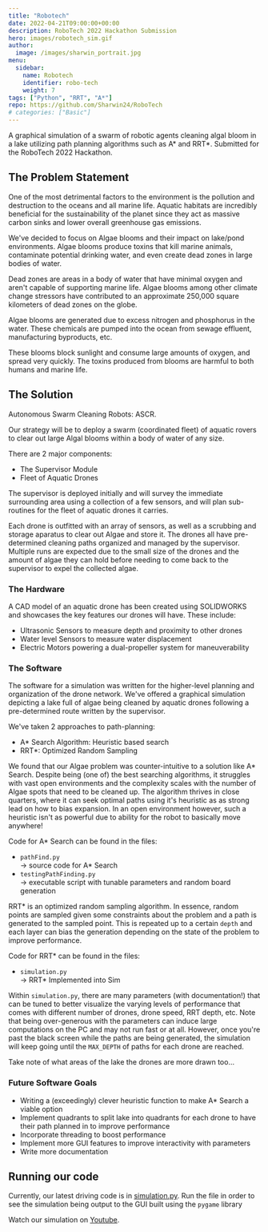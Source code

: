 ```yaml
---
title: "Robotech"
date: 2022-04-21T09:00:00+00:00
description: RoboTech 2022 Hackathon Submission
hero: images/robotech_sim.gif
author:
  image: /images/sharwin_portrait.jpg
menu:
  sidebar:
    name: Robotech
    identifier: robo-tech
    weight: 7
tags: ["Python", "RRT", "A*"]
repo: https://github.com/Sharwin24/RoboTech
# categories: ["Basic"]
---
```


A graphical simulation of a swarm of robotic agents cleaning algal bloom in a lake utilizing path planning algorithms such as A* and RRT*. Submitted for the RoboTech 2022 Hackathon.

## The Problem Statement
One of the most detrimental factors to the environment is the pollution and destruction to the oceans and all marine life. Aquatic habitats are incredibly beneficial for the sustainability of the planet since they act as massive carbon sinks and lower overall greenhouse gas emissions.

We've decided to focus on Algae blooms and their impact on lake/pond environments. Algae blooms produce toxins that kill marine animals, contaminate potential drinking water, and even create dead zones in large bodies of water. 

Dead zones are areas in a body of water that have minimal oxygen and aren't capable of supporting marine life. Algae blooms among other climate change stressors have contributed to an approximate 250,000 square kilometers of dead zones on the globe. 

Algae blooms are generated due to excess nitrogen and phosphorus in the water. These chemicals are pumped into the ocean from sewage effluent, manufacturing byproducts, etc.

These blooms block sunlight and consume large amounts of oxygen, and spread very quickly. The toxins produced from blooms are harmful to both humans and marine life.

## The Solution
Autonomous Swarm Cleaning Robots: ASCR.

Our strategy will be to deploy a swarm (coordinated fleet) of aquatic rovers to clear out large Algal blooms within a body of water of any size.

There are 2 major components: 
<ul>
<li>The Supervisor Module</li>
<li>Fleet of Aquatic Drones</li>
</ul> 
The supervisor is deployed initially and will survey the immediate surrounding area using a collection of a few sensors, and will plan sub-routines for the fleet of aquatic drones it carries.

Each drone is outfitted with an array of sensors, as well as a scrubbing and storage aparatus to clear out Algae and store it. The drones all have pre-determined cleaning paths organized and managed by the supervisor. Multiple runs are expected due to the small size of the drones and the amount of algae they can hold before needing to come back to the supervisor to expel the collected algae.

### The Hardware
A CAD model of an aquatic drone has been created using SOLIDWORKS and showcases the key features our drones will have. These include:
<ul>
<li>Ultrasonic Sensors to measure depth and proximity to other drones</li>
<li>Water level Sensors to measure water displacement</li>
<li>Electric Motors powering a dual-propeller system for maneuverability</li>
</ul>

### The Software
The software for a simulation was written for the higher-level planning and organization of the drone network. We've offered a graphical simulation depicting a lake full of algae being cleaned by aquatic drones following a pre-determined route written by the supervisor.

We've taken 2 approaches to path-planning:
<ul>
<li>A* Search Algorithm: Heuristic based search</li>
<li>RRT*: Optimized Random Sampling</li>
</ul>
We found that our Algae problem was counter-intuitive to a solution like A* Search. Despite being (one of) the best searching algorithms, it struggles with vast open environments and the complexity scales with the number of Algae spots that need to be cleaned up. The algorithm thrives in close quarters, where it can seek optimal paths using it's heuristic as as strong lead on how to bias expansion. In an open environment however, such a heuristic isn't as powerful due to ability for the robot to basically move anywhere!

Code for A* Search can be found in the files:

<ul>
<li><code>pathFind.py</code></li> -> source code for A* Search
<li><code>testingPathFinding.py</code></li> -> executable script with tunable parameters and random board generation
</ul>

RRT* is an optimized random sampling algorithm. In essence, random points are sampled given some constraints about the problem and a path is generated to the sampled point. This is repeated up to a certain <code>depth</code> and each layer can bias the generation depending on the state of the problem to improve performance.

Code for RRT* can be found in the files:
<ul>
<li><code>simulation.py</code></li> -> RRT* Implemented into Sim
</ul>

Within <code>simulation.py</code>, there are many parameters (with documentation!) that can be tuned to better visualize the varying levels of performance that comes with different number of drones, drone speed, RRT depth, etc. Note that being over-generous with the parameters can induce large computations on the PC and may not run fast or at all. However, once you're past the black screen while the paths are being generated, the simulation will keep going until the <code>MAX_DEPTH</code> of paths for each drone are reached. 

Take note of what areas of the lake the drones are more drawn too...

### Future Software Goals
<ul>
<li> Writing a (exceedingly) clever heuristic function to make A* Search a viable option </li>
<li> Implement quadrants to split lake into quadrants for each drone to have their path planned in to improve performance </li>
<li> Incorporate threading to boost performance </li>
<li> Implement more GUI features to improve interactivity with parameters </li>
<li> Write more documentation</li>
</ul>

## Running our code
Currently, our latest driving code is in [simulation.py](simulation.py). Run the file in order to see the simulation being output to the GUI built using the <code>pygame</code> library

Watch our simulation on [Youtube](https://www.youtube.com/watch?v=irKteNY1Mms).

